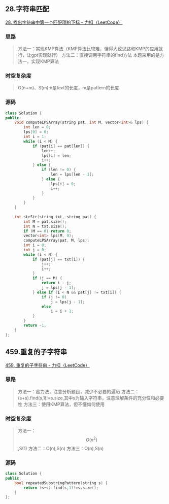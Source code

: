 ## 28.字符串匹配

[28. 找出字符串中第一个匹配项的下标 - 力扣（LeetCode）](https://leetcode.cn/problems/find-the-index-of-the-first-occurrence-in-a-string/description/)

### 思路

> 方法一：实现KMP算法（KMP算法比较难，懂得大致思路和KMP的应用就行，让gpt实现就行）
> 方法二：直接调用字符串的find方法
> 本题采用的是方法一，实现KMP算法

### 时空复杂度
> O(n+m)、S(m):n是text的长度，m是pattern的长度

### 源码
```C++
class Solution {  
public:  
    void computeLPSArray(string pat, int M, vector<int>& lps) {  
        int len = 0;  
        lps[0] = 0;  
        int i = 1;  
        while (i < M) {  
            if (pat[i] == pat[len]) {  
                len++;  
                lps[i] = len;  
                i++;  
            } else {  
                if (len != 0) {  
                    len = lps[len - 1];  
                } else {  
                    lps[i] = 0;  
                    i++;  
                }  
            }  
        }  
    }  
  
    int strStr(string txt, string pat) {  
        int M = pat.size();  
        int N = txt.size();  
        if (M == 0) return 0;  
        vector<int> lps(M, 0);  
        computeLPSArray(pat, M, lps);  
        int i = 0;  
        int j = 0;  
        while (i < N) {  
            if (pat[j] == txt[i]) {  
                j++;  
                i++;  
            }  
            if (j == M) {  
                return i - j;  
                j = lps[j - 1];  
            } else if (i < N && pat[j] != txt[i]) {  
                if (j != 0)  
                    j = lps[j - 1];  
                else  
                    i = i + 1;  
            }  
        }  
        return -1;  
    }  
};
```

## 459.重复的子字符串

[459. 重复的子字符串 - 力扣（LeetCode）](https://leetcode.cn/problems/repeated-substring-pattern/description/)

### 思路

> 方法一：蛮力法，注意分析题目，减少不必要的遍历
> 方法二：(s+s).find(s,1)!=s.size,其中s为输入字符串，注意理解条件的充分性和必要性
> 方法三：使用KMP算法，但不懂如何使用

### 时空复杂度
> 方法一：$$O(n^2)$$,S(1)
> 方法二：O(n),S(n)
> 方法三：O(n),S(n)

### 源码
``` C++
class Solution {  
public:  
    bool repeatedSubstringPattern(string s) {  
        return (s+s).find(s,1)!=s.size();  
    }  
};
```
